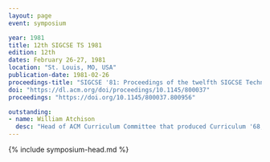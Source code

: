 ```yaml
---
layout: page
event: symposium

year: 1981
title: 12th SIGCSE TS 1981
edition: 12th
dates: February 26-27, 1981
location: "St. Louis, MO, USA"
publication-date: 1981-02-26
proceedings-title: "SIGCSE '81: Proceedings of the twelfth SIGCSE Technical Symposium on Computer Science Education"
doi: "https://dl.acm.org/doi/proceedings/10.1145/800037"
proceedings: "https://doi.org/10.1145/800037.800956"

outstanding:
- name: William Atchison
  desc: "Head of ACM Curriculum Committee that produced Curriculum '68, founding leader of University of Maryland Computer Science Department."
---
```


{% include symposium-head.md %}

